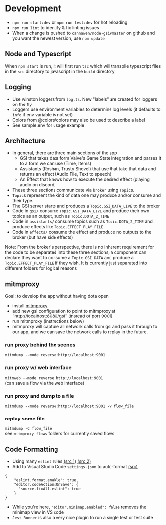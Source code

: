 # Development

-   `npm run start:dev` or `npm run test:dev` for hot reloading
-   `npm run lint` to identify & fix linting issues
-   When a change is pushed to `cannawen/node-gsi#master` on github and you want the newest version, use `npm update`

## Node and Typescript

When `npm start` is run, it will first run `tsc` which will transpile typescript files in the `src` directory to javascript in the `build` directory

## Logging

-   Use winston loggers from `log.ts`. New "labels" are created for loggers on the fly
-   Loggers use environment variables to determine log levels (it defaults to `info` if env variable is not set)
-   Colors from @colors/colors may also be used to describe a label
-   See sample.env for usage example

## Architecture

-   In general, there are three main sections of the app
    -   GSI that takes data form Valve's Game State integration and parses it to a form we can use (Time, Items)
    -   Assistants (Roshan, Trusty Shovel) that use that take that data and returns an effect (Audio File, Text to speech)
    -   An Effect that knows how to execute the desired effect (playing audio on discord)
-   These three sections communicate via `broker` using `Topic`s.
-   `Topic`s represent the kind of data one may produce and/or consume and their type.
-   The GSI server starts and produces a `Topic.GSI_DATA_LIVE` to the broker
-   Code in `gsi/` consume `Topic.GSI_DATA_LIVE` and produce their own topics as an output, such as `Topic.DOTA_2_TIME`
-   Code in `assistants/` consume topics such as `Topic.DOTA_2_TIME` and produce effects like `Topic.EFFECT_PLAY_FILE`
-   Code in `effects/` consume the effect and produce no outputs to the broker (but have side effects)

Note: From the broker's perspective, there is no inherent requirement for the code to be separated into these three sections; a component can declare they want to consume a `Topic.GSI_DATA` and produce a `Topic.EFFECT_PLAY_FILE` if they wish. It is currently just separated into different folders for logical reasons

## mitmproxy

Goal: to develop the app without having dota open

-   install [mitmproxy](https://mitmproxy.org/)
-   add new gsi configuration to point to mitmproxy at "http://localhost:8080/gsi" (instead of port 9001)
-   run mitmproxy (instructions below)
-   mitmproxy will capture all network calls from gsi and pass it through to our app, and we can save the network calls to replay in the future.

### run proxy behind the scenes

`mitmdump --mode reverse:http://localhost:9001`

### run proxy w/ web interface

`mitmweb --mode reverse:http://localhost:9001`  
(can save a flow via the web interface)

### run proxy and dump to a file

`mitmdump --mode reverse:http://localhost:9001 -w flow_file`

### replay some file

`mitmdump -C flow_file`  
see `mitmproxy-flows` folders for currently saved flows

## Code Formatting

-   Using many `eslint` rules [(src 1)](https://eslint.org/docs/latest/rules/) [(src 2)](https://eslint-config.netlify.app/rules/yield-star-spacing)
-   Add to Visual Studio Code `settings.json` to auto-format [(src)](https://daveceddia.com/vscode-use-eslintrc/#:~:text=Configure%20VSCode%20Settings%20to%20use%20ESLint%20for%20Formatting&text=Click%20that%20tiny%20icon%20in,paper%20with%20a%20little%20arrow.&text=The%20first%20one%20turns%20on,it%2C%20we're%20done.)

```
{
    "eslint.format.enable": true,
    "editor.codeActionsOnSave": {
      "source.fixAll.eslint": true
    }
}
```

-   While you're here, `"editor.minimap.enabled": false` removes the minimap view in VS code
-   `Jest Runner` is also a very nice plugin to run a single test or test suite
